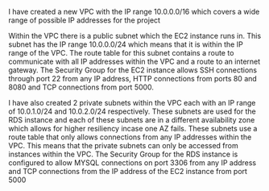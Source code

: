 I have created a new VPC with the IP range 10.0.0.0/16 which covers a wide range of possible IP addresses for the project 

Within the VPC there is a public subnet which the EC2 instance runs in. This subnet has the IP range 10.0.0.0/24 which means that it is within the IP range of the VPC. The route table for this subnet contains a route to communicate with all IP addresses within the VPC and a route to an internet gateway. The Security Group for the EC2 instance allows SSH connections through port 22 from any IP address, HTTP connections from ports 80 and 8080 and TCP connections from port 5000.

I have also created 2 private subnets within the VPC each with an IP range of 10.0.1.0/24 and 10.0.2.0/24 respectively. These subnets are used for the RDS instance and each of these subnets are in a different availability zone which allows for higher resiliency incase one AZ fails. These subnets use a route table that only allows connections from any IP addresses within the VPC. This means that the private subnets can only be accessed from instances within the VPC. The Security Group for the RDS instance is configured to allow MYSQL connections on port 3306 from any IP address and TCP connections from the IP address of the EC2 instance from port 5000






